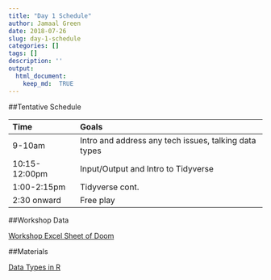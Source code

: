 ```yaml
---
title: "Day 1 Schedule"
author: Jamaal Green
date: 2018-07-26
slug: day-1-schedule
categories: []
tags: []
description: ''
output:
  html_document:
    keep_md:  TRUE
---
```


##Tentative Schedule

<table class="table table-striped table-hover" style="margin-left: auto; margin-right: auto;">
 <thead>
  <tr>
   <th style="text-align:left;"> Time </th>
   <th style="text-align:left;"> Goals </th>
  </tr>
 </thead>
<tbody>
  <tr>
   <td style="text-align:left;"> 9-10am </td>
   <td style="text-align:left;"> Intro and address any tech issues, talking data types </td>
  </tr>
  <tr>
   <td style="text-align:left;"> 10:15-12:00pm </td>
   <td style="text-align:left;"> Input/Output and Intro to Tidyverse </td>
  </tr>
  <tr>
   <td style="text-align:left;"> 1:00-2:15pm </td>
   <td style="text-align:left;"> Tidyverse cont. </td>
  </tr>
  <tr>
   <td style="text-align:left;"> 2:30 onward </td>
   <td style="text-align:left;"> Free play </td>
  </tr>
</tbody>
</table>

##Workshop Data

[Workshop Excel Sheet of Doom](~/content/data/DataSetsForPSUWorkshop.xlsx)

##Materials

[Data Types in R](static/data/data_type.pdf)

